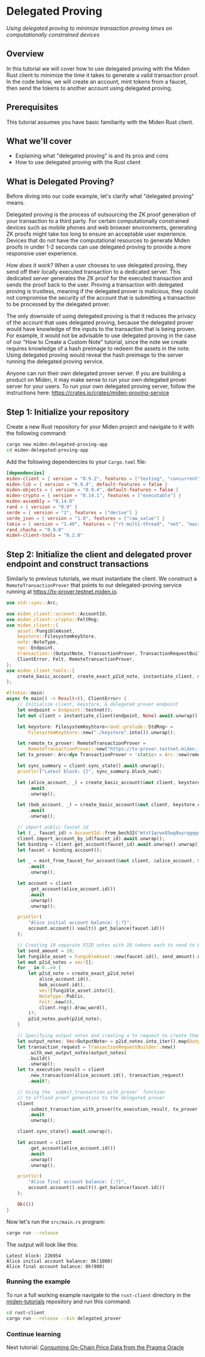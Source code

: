 # Delegated Proving

_Using delegated proving to minimize transaction proving times on computationally constrained devices_

## Overview

In this tutorial we will cover how to use delegated proving with the Miden Rust client to minimize the time it takes to generate a valid transaction proof. In the code below, we will create an account, mint tokens from a faucet, then send the tokens to another account using delegated proving.

## Prerequisites

This tutorial assumes you have basic familiarity with the Miden Rust client.

## What we'll cover

- Explaining what "delegated proving" is and its pros and cons
- How to use delegated proving with the Rust client

## What is Delegated Proving?

Before diving into our code example, let's clarify what "delegated proving" means.

Delegated proving is the process of outsourcing the ZK proof generation of your transaction to a third party. For certain computationally constrained devices such as mobile phones and web browser environments, generating ZK proofs might take too long to ensure an acceptable user experience. Devices that do not have the computational resources to generate Miden proofs in under 1-2 seconds can use delegated proving to provide a more responsive user experience.

_How does it work?_ When a user chooses to use delegated proving, they send off their locally executed transaction to a dedicated server. This dedicated server generates the ZK proof for the executed transaction and sends the proof back to the user. Proving a transaction with delegated proving is trustless, meaning if the delegated prover is malicious, they could not compromise the security of the account that is submitting a transaction to be processed by the delegated prover.

The only downside of using delegated proving is that it reduces the privacy of the account that uses delegated proving, because the delegated prover would have knowledge of the inputs to the transaction that is being proven. For example, it would not be advisable to use delegated proving in the case of our "How to Create a Custom Note" tutorial, since the note we create requires knowledge of a hash preimage to redeem the assets in the note. Using delegated proving would reveal the hash preimage to the server running the delegated proving service.

Anyone can run their own delegated prover server. If you are building a product on Miden, it may make sense to run your own delegated prover server for your users. To run your own delegated proving server, follow the instructions here: https://crates.io/crates/miden-proving-service

## Step 1: Initialize your repository

Create a new Rust repository for your Miden project and navigate to it with the following command:

```bash
cargo new miden-delegated-proving-app
cd miden-delegated-proving-app
```

Add the following dependencies to your `Cargo.toml` file:

```toml
[dependencies]
miden-client = { version = "0.9.2", features = ["testing", "concurrent", "tonic", "sqlite"] }
miden-lib = { version = "0.9.4", default-features = false }
miden-objects = { version = "0.9.4", default-features = false }
miden-crypto = { version = "0.14.1", features = ["executable"] }
miden-assembly = "0.14.0"
rand = { version = "0.9" }
serde = { version = "1", features = ["derive"] }
serde_json = { version = "1.0", features = ["raw_value"] }
tokio = { version = "1.40", features = ["rt-multi-thread", "net", "macros"] }
rand_chacha = "0.9.0"
miden-client-tools = "0.2.0"
```

## Step 2: Initialize the client and delegated prover endpoint and construct transactions

Similarly to previous tutorials, we must instantiate the client.
We construct a `RemoteTransactionProver` that points to our delegated-proving service running at https://tx-prover.testnet.miden.io.

```rust
use std::sync::Arc;

use miden_client::account::AccountId;
use miden_client::crypto::FeltRng;
use miden_client::{
    asset::FungibleAsset,
    keystore::FilesystemKeyStore,
    note::NoteType,
    rpc::Endpoint,
    transaction::{OutputNote, TransactionProver, TransactionRequestBuilder},
    ClientError, Felt, RemoteTransactionProver,
};
use miden_client_tools::{
    create_basic_account, create_exact_p2id_note, instantiate_client, mint_from_faucet_for_account,
};

#[tokio::main]
async fn main() -> Result<(), ClientError> {
    // Initialize client, keystore, & delegated prover endpoint
    let endpoint = Endpoint::testnet();
    let mut client = instantiate_client(endpoint, None).await.unwrap();

    let keystore: FilesystemKeyStore<rand::prelude::StdRng> =
        FilesystemKeyStore::new("./keystore".into()).unwrap();

    let remote_tx_prover: RemoteTransactionProver =
        RemoteTransactionProver::new("https://tx-prover.testnet.miden.io");
    let tx_prover: Arc<dyn TransactionProver + 'static> = Arc::new(remote_tx_prover);

    let sync_summary = client.sync_state().await.unwrap();
    println!("Latest block: {}", sync_summary.block_num);

    let (alice_account, _) = create_basic_account(&mut client, keystore.clone())
        .await
        .unwrap();

    let (bob_account, _) = create_basic_account(&mut client, keystore.clone())
        .await
        .unwrap();

    // import public faucet id
    let (_, faucet_id) = AccountId::from_bech32("mtst1qrwx85wg0uyrqgqqqwty0s5xkujvszff").unwrap();
    client.import_account_by_id(faucet_id).await.unwrap();
    let binding = client.get_account(faucet_id).await.unwrap().unwrap();
    let faucet = binding.account();

    let _ = mint_from_faucet_for_account(&mut client, &alice_account, &faucet, 1000, None)
        .await
        .unwrap();

    let account = client
        .get_account(alice_account.id())
        .await
        .unwrap()
        .unwrap();

    println!(
        "Alice initial account balance: {:?}",
        account.account().vault().get_balance(faucet.id())
    );

    // Creating 10 separate P2ID notes with 10 tokens each to send to Bob
    let send_amount = 10;
    let fungible_asset = FungibleAsset::new(faucet.id(), send_amount).unwrap();
    let mut p2id_notes = vec![];
    for _ in 0..=9 {
        let p2id_note = create_exact_p2id_note(
            alice_account.id(),
            bob_account.id(),
            vec![fungible_asset.into()],
            NoteType::Public,
            Felt::new(0),
            client.rng().draw_word(),
        )?;
        p2id_notes.push(p2id_note);
    }

    // Specifying output notes and creating a tx request to create them
    let output_notes: Vec<OutputNote> = p2id_notes.into_iter().map(OutputNote::Full).collect();
    let transaction_request = TransactionRequestBuilder::new()
        .with_own_output_notes(output_notes)
        .build()
        .unwrap();
    let tx_execution_result = client
        .new_transaction(alice_account.id(), transaction_request)
        .await?;

    // Using the `submit_transaction_with_prover` function
    // to offload proof generation to the delegated prover
    client
        .submit_transaction_with_prover(tx_execution_result, tx_prover.clone())
        .await
        .unwrap();

    client.sync_state().await.unwrap();

    let account = client
        .get_account(alice_account.id())
        .await
        .unwrap()
        .unwrap();

    println!(
        "Alice final account balance: {:?}",
        account.account().vault().get_balance(faucet.id())
    );

    Ok(())
}
```

Now let's run the `src/main.rs` program:

```bash
cargo run --release
```

The output will look like this:

```
Latest block: 226954
Alice initial account balance: Ok(1000)
Alice final account balance: Ok(900)
```

### Running the example

To run a full working example navigate to the `rust-client` directory in the [miden-tutorials](https://github.com/0xMiden/miden-tutorials/) repository and run this command:

```bash
cd rust-client
cargo run --release --bin delegated_prover
```

### Continue learning

Next tutorial: [Consuming On-Chain Price Data from the Pragma Oracle](oracle_tutorial.md)
